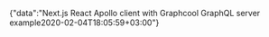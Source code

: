 {"data":"Next.js React Apollo client with Graphcool GraphQL server example2020-02-04T18:05:59+03:00"}
